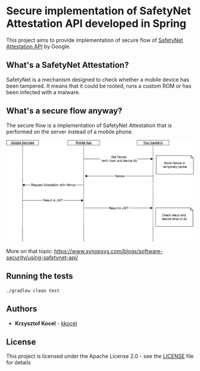# Secure implementation of SafetyNet Attestation API developed in Spring

This project aims to provide implementation of secure flow of [SafetyNet Attestation API](https://developer.android.com/training/safetynet/attestation.html) by Google.

## What's a SafetyNet Attestation?
SafetyNet is a mechanism designed to check whether a mobile device has been tampered.
It means that it could be rooted, runs a custom ROM or has been infected with a malware.

## What's a secure flow anyway?
The secure flow is a implementation of SafetyNet Attestation that is performed on the server instead of a 
mobile phone.

![SafetyNet Attestation secure flow](https://raw.githubusercontent.com/kkocel/safetynet-spring/master/img/safetynet-secure-flow.png "SafetyNet Attestation secure flow")

More on that topic: https://www.synopsys.com/blogs/software-security/using-safetynet-api/

## Running the tests

```
./gradlew clean test
```

## Authors

* **Krzysztof Kocel** - [kkocel](https://github.com/kkocel)

## License

This project is licensed under the Apache License 2.0 - see the [LICENSE](LICENSE) file for details

